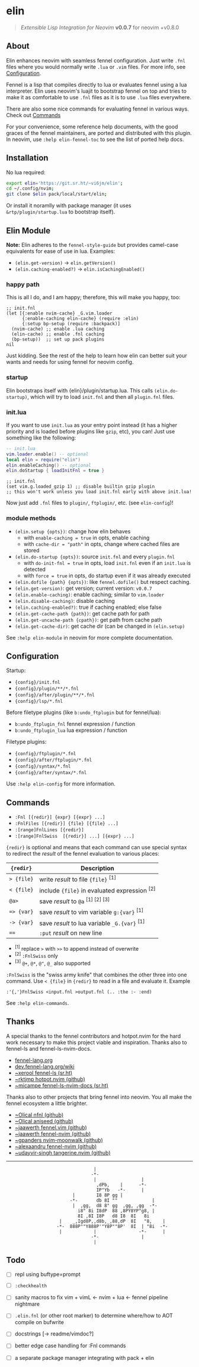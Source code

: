 
# elin

> *Extensible Lisp Integration for Neovim*
> **v0.0.7**
> for neovim +v0.8.0


## About

Elin enhances neovim with seamless fennel configuration. Just write `.fnl` files
where you would normally write `.lua` or `.vim` files. For more info, see
[Configuration](#Configuration).

Fennel is a lisp that compiles directly to lua or evaluates fennel using a lua
interpreter. Elin uses neovim's luajit to bootstrap fennel on top and tries to
make it as comfortable to use `.fnl` files as it is to use `.lua` files
everywhere.

There are also some nice commands for evaluating fennel in various ways. Check
out [Commands](#Commands)

For your convenience, some reference help documents, with the good graces of the
fennel maintainers, are ported and distributed with this plugin. In neovim, use
`:help elin-fennel-toc` to see the list of ported help docs.


## Installation

No lua required:

```bash
export elin='https://git.sr.ht/~vi6jm/elin';
cd ~/.config/nvim;
git clone $elin pack/local/start/elin;
```

Or install it noramlly with package manager (it uses `&rtp/plugin/startup.lua`
to bootstrap itself).


## Elin Module

**Note:** Elin adheres to the `fennel-style-guide` but provides camel-case
equivalents for ease of use in lua. Examples:
- `(elin.get-version)` -> `elin.getVersion()`
- `(elin.caching-enabled?)` -> `elin.isCachingEnabled()`


### happy path

This is all I do, and I am happy; therefore, this will make you happy, too:

```fennel
;; init.fnl
(let [{:enable nvim-cache} _G.vim.loader
      {:enable-caching elin-cache} (require :elin)
      {:setup bp-setup (require :backpack)]
  (nvim-cache) ;; enable .lua caching
  (elin-cache) ;; enable .fnl caching
  (bp-setup))  ;; set up pack plugins
nil
```

Just kidding. See the rest of the help to learn how elin can better suit your
wants and needs for using fennel for neovim config.


### startup

Elin bootstraps itself with {elin}/plugin/startup.lua. This calls
`(elin.do-startup)`, which will try to load `init.fnl` and then all `plugin.fnl`
files.


### init.lua

If you want to use `init.lua` as your entry point instead (it has a higher
priority and is loaded before plugins like `gzip`, etc), you can! Just use
something like the following:

```lua
-- init.lua
vim.loader.enable() -- optional
local elin = require("elin")
elin.enableCaching() -- optional
elin.doStartup { loadInitFnl = true }
```

```fennel
;; init.fnl
(set vim.g.loaded_gzip 1) ;; disable builtin gzip plugin
;; this won't work unless you load init.fnl early with above init.lua!
```

Now just add `.fnl` files to `plugin/`, `ftplugin/`, etc. (see `elin-config`)!



### module methods

- `(elin.setup {opts})`: change how elin behaves
  - with `enable-caching = true` in opts, enable caching
  - with `cache-dir = "path"` in opts, change where cached files are stored
- `(elin.do-startup {opts})`: source `init.fnl` and every `plugin.fnl`
    - with `do-init-fnl = true` in opts, load `init.fnl` even if an `init.lua`
      is detected
    - with `force = true` in opts, do startup even if it was already executed
- `(elin.dofile {path} {opts})`: like `fennel.dofile()` but respect caching.
- `(elin.get-version)`: get version; current version: `v0.0.7`
- `(elin.enable-caching)`: enable caching; similar to `vim.loader`
- `(elin.disable-caching)`: disable caching
- `(elin.caching-enabled?)`: true if caching enabled; else false
- `(elin.get-cache-path {path})`: get cache path for path
- `(elin.get-uncache-path {cpath})`: get path from cache path
- `(elin.get-cache-dir)`: get cache dir (can be changed in `(elin.setup)`

See `:help elin-module` in neovim for more complete documentation.


## Configuration

Startup:
- `{config}/init.fnl`
- `{config}/plugin/**/*.fnl`
- `{config}/after/plugin/**/*.fnl`
- `{config}/lsp/*.fnl`

Before filetype plugins (like `b:undo_ftplugin` but for fennel/lua):
- `b:undo_ftplugin_fnl` fennel expression / function
- `b:undo_ftplugin_lua` lua expression / function

Filetype plugins:
- `{config}/ftplugin/*.fnl`
- `{config}/after/ftplugin/*.fnl`
- `{config}/syntax/*.fnl`
- `{config}/after/syntax/*.fnl`

Use `:help elin-config` for more information.


## Commands

- `:Fnl [{redir}] {expr} [{expr} ...]`
- `:FnlFiles [{redir}] {file} [{file} ...]`
- `:[range]FnlLines [{redir}]`
- `:[range]FnlSwiss  [{redir}] ...] [{expr} ...]`

`{redir}` is optional and means that each command can use special syntax to
redirect the *result* of the fennel evaluation to various places:

| `{redir}`  | Description |
| -------- | ----------- |
| `> {file}` | write *result* to file `{file}` <sup>\[1\]</sup> |
| `< {file}` | include `{file}` in evaluated expression <sup>\[2\]</sup> |
| `@a>`      | save *result* to `@a` <sup>\[1\] \[2\] \[3\] |
| `=> {var}` | save *result* to vim variable `g:{var}` <sup>\[1\]</sup> |
| `-> {var}` | save *result* to lua variable `_G.{var}` <sup>\[1\]</sup> |
| `==`       | `:put` *result* on new line |

- <sup>\[1\]</sup> replace `>` with `>>` to append instead of overwrite
- <sup>\[2\]</sup> `:FnlSwiss` only
- <sup>\[3\]</sup> `@+`, `@*`, `@"`, `@_` also supported

`:FnlSwiss` is the "swiss army knife" that combines the other three into one
command. Use `< {file}` in `{redir}` to read in a file and evaluate it. Example

```vim
:'{,'}FnlSwiss <input.fnl >output.fnl (.. :the :- :end)
```

See `:help elin-commands`.


## Thanks

A special thanks to the fennel contributors and hotpot.nvim for the hard work
necessary to make this project viable and inspiration. Thanks also to fennel-ls
and fennel-ls-nvim-docs.

- [fennel-lang.org](https://fennel-lang.org/)
- [dev.fennel-lang.org/wiki](https://dev.fennel-lang.org/wiki/WikiStart)
- [~xerool fennel-ls (sr.ht)](https://git.sr.ht/~xerool/fennel-ls)
- [~rktjmp hotpot.nvim (github)](https://github.com/rktjmp/hotpot.nvim)
- [~micampe fennel-ls-nvim-docs (sr.ht)](https://git.sr.ht/~micampe/fennel-ls-nvim-docs)

Thanks also to other projects that bring fennel into neovim. You all make the
fennel ecosystem a little brighter.

- [~Olical nfnl (github)](https://github.com/Olical/nfnl)
- [~Olical aniseed (github)](https://github.com/Olical/aniseed)
- [~jaawerth fennel.vim (github)](https://github.com/jaawerth/fennel.vim)
- [~jaawerth fennel-nvim (github)](https://github.com/jaawerth/fennel-nvim)
- [~gpanders nvim-moonwalk (github)](https://github.com/gpanders/nvim-moonwalk)
- [~alexaandru fennel-nvim (github)](https://github.com/alexaandru/fennel-nvim)
- [~udayvir-singh tangerine.nvim (github)](https://github.com/udayvir-singh/tangerine.nvim)

---

```
                                 |
                                -*-
                                 |                 |
                                  ,dPb,    |      -*-
                                  IP"Yb   -*-      |
                         |        I8 8P gg |
                        -*-       db 8I ""             |
                         |  ,gg,  d8 8" gg  ,gg, ,gg  -*-
                           i8" 8i I8dP  88 ,8PY8YP"g8, |
                           8I ,8I I8P   d8 I8  8I   8i
                    |    _,Igd8P,,d8b,_,88,dP  8I   "8,    |
                   -*-  888P""Y888P'"Y8P""8P'  8I  | "8i  -*-
                    |            |                -*-      |
                                -*-                |
                                 |
```

## Todo

- [ ] repl using buftype=prompt
- [ ] `:checkhealth`
- [ ] sanity macros to fix vim + vimL <- nvim + lua <- fennel pipeline nightmare
- [ ] `.elin.fnl` (or other root marker) to determine where/how to AOT compile
  on bufwrite
- [ ] docstrings \[-> readme/vimdoc?\]
- [ ] better edge case handling for :Fnl commands
- [ ] a separate package manager integrating with pack + elin

